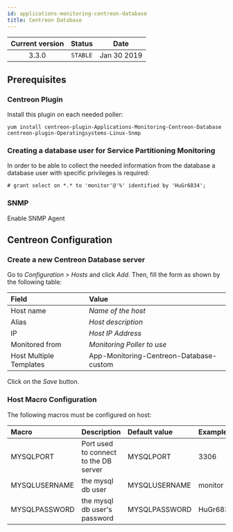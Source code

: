 ```yaml
---
id: applications-monitoring-centreon-database
title: Centreon Database
---
```


| Current version | Status | Date |
| :-: | :-: | :-: |
| 3.3.0 | `STABLE` | Jan 30 2019 |

## Prerequisites

### Centreon Plugin

Install this plugin on each needed poller:

``` shell
yum install centreon-plugin-Applications-Monitoring-Centreon-Database centreon-plugin-Operatingsystems-Linux-Snmp
```

### Creating a database user for Service Partitioning Monitoring

In order to be able to collect the needed information from the database a database user with specific privileges is
required:

    # grant select on *.* to 'monitor'@'%' identified by 'HuGr6834';

### SNMP

Enable SNMP Agent

## Centreon Configuration

### Create a new Centreon Database server

Go to *Configuration \> Hosts* and click *Add*. Then, fill the form as shown by the following table:

| Field                   | Value                                   |
| :---------------------- | :-------------------------------------- |
| Host name               | *Name of the host*                      |
| Alias                   | *Host description*                      |
| IP                      | *Host IP Address*                       |
| Monitored from          | *Monitoring Poller to use*              |
| Host Multiple Templates | App-Monitoring-Centreon-Database-custom |

Click on the *Save* button.

### Host Macro Configuration

The following macros must be configured on host:

| Macro         | Description                           | Default value | Example  |
| :------------ | :------------------------------------ | :------------ | :------- |
| MYSQLPORT     | Port used to connect to the DB server | MYSQLPORT     | 3306     |
| MYSQLUSERNAME | the mysql db user                     | MYSQLUSERNAME | monitor  |
| MYSQLPASSWORD | the mysql db user's password          | MYSQLPASSWORD | HuGr6834 |

